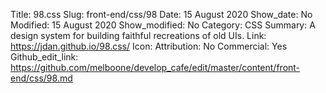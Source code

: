 Title: 98.css
Slug: front-end/css/98
Date: 15 August 2020
Show_date: No
Modified: 15 August 2020
Show_modified: No
Category: CSS
Summary: A design system for building faithful recreations of old UIs.
Link: https://jdan.github.io/98.css/
Icon:
Attribution: No
Commercial: Yes
Github_edit_link: https://github.com/melboone/develop_cafe/edit/master/content/front-end/css/98.md